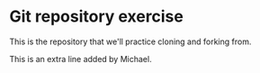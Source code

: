 # Git repository exercise

This is the repository that we'll practice cloning and forking from.

This is an extra line added by Michael.
